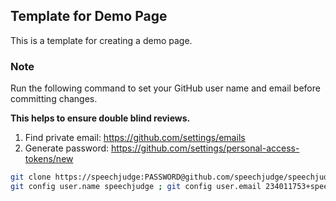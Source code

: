## Template for Demo Page

This is a template for creating a demo page.

### Note

Run the following command to set your GitHub user name and email before committing changes.

**This helps to ensure double blind reviews.**

1. Find private email: https://github.com/settings/emails
2. Generate password: https://github.com/settings/personal-access-tokens/new

```bash
git clone https://speechjudge:PASSWORD@github.com/speechjudge/speechjudge.github.io.git ; cd speechjudge.github.io
git config user.name speechjudge ; git config user.email 234011753+speechjudge@users.noreply.github.com
```
